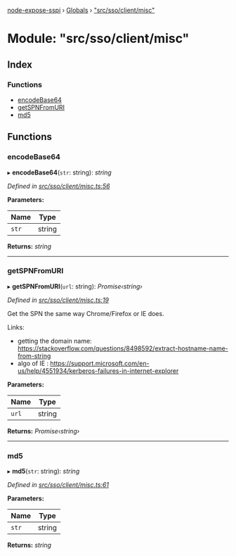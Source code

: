 [node-expose-sspi](../README.md) › [Globals](../globals.md) › ["src/sso/client/misc"](_src_sso_client_misc_.md)

# Module: "src/sso/client/misc"

## Index

### Functions

* [encodeBase64](_src_sso_client_misc_.md#encodebase64)
* [getSPNFromURI](_src_sso_client_misc_.md#getspnfromuri)
* [md5](_src_sso_client_misc_.md#md5)

## Functions

###  encodeBase64

▸ **encodeBase64**(`str`: string): *string*

*Defined in [src/sso/client/misc.ts:56](https://github.com/jlguenego/node-expose-sspi/blob/7ca1305/src/sso/client/misc.ts#L56)*

**Parameters:**

Name | Type |
------ | ------ |
`str` | string |

**Returns:** *string*

___

###  getSPNFromURI

▸ **getSPNFromURI**(`url`: string): *Promise‹string›*

*Defined in [src/sso/client/misc.ts:19](https://github.com/jlguenego/node-expose-sspi/blob/7ca1305/src/sso/client/misc.ts#L19)*

Get the SPN the same way Chrome/Firefox or IE does.

Links:
- getting the domain name: https://stackoverflow.com/questions/8498592/extract-hostname-name-from-string
- algo of IE : https://support.microsoft.com/en-us/help/4551934/kerberos-failures-in-internet-explorer

**Parameters:**

Name | Type |
------ | ------ |
`url` | string |

**Returns:** *Promise‹string›*

___

###  md5

▸ **md5**(`str`: string): *string*

*Defined in [src/sso/client/misc.ts:61](https://github.com/jlguenego/node-expose-sspi/blob/7ca1305/src/sso/client/misc.ts#L61)*

**Parameters:**

Name | Type |
------ | ------ |
`str` | string |

**Returns:** *string*
